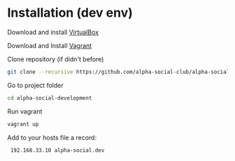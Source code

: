 # Installation (dev env)

Download and install [VirtualBox](https://www.virtualbox.org/wiki/Downloads)

Download and Install [Vagrant](https://www.vagrantup.com/downloads.html)

Clone repository (if didn't before)
```bash
git clone --recursive https://github.com/alpha-social-club/alpha-social-development
```
Go to project folder
```bash
cd alpha-social-development
```


Run vagrant
```bash
vagrant up
```

Add to your hosts file a record:
```nano
 192.168.33.10 alpha-social.dev
```

